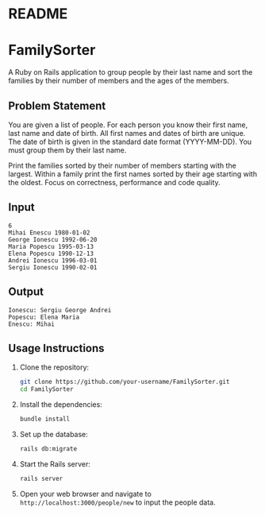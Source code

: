 # README

# FamilySorter

A Ruby on Rails application to group people by their last name and sort the families by their number of members and the ages of the members.

## Problem Statement

You are given a list of people. For each person you know their first name, last name and date of birth. All first names and dates of birth are unique. The date of birth is given in the standard date format (YYYY-MM-DD).
You must group them by their last name.

Print the families sorted by their number of members starting with the largest.
Within a family print the first names sorted by their age starting with the oldest.
Focus on correctness, performance and code quality.

## Input
```
6
Mihai Enescu 1980-01-02
George Ionescu 1992-06-20
Maria Popescu 1995-03-13
Elena Popescu 1990-12-13
Andrei Ionescu 1996-03-01
Sergiu Ionescu 1990-02-01
```
## Output
```
Ionescu: Sergiu George Andrei
Popescu: Elena Maria
Enescu: Mihai
```

## Usage Instructions

1. Clone the repository:
    ```sh
    git clone https://github.com/your-username/FamilySorter.git
    cd FamilySorter
    ```

2. Install the dependencies:
    ```sh
    bundle install
    ```

3. Set up the database:
    ```sh
    rails db:migrate
    ```

4. Start the Rails server:
    ```sh
    rails server
    ```

5. Open your web browser and navigate to `http://localhost:3000/people/new` to input the people data.
